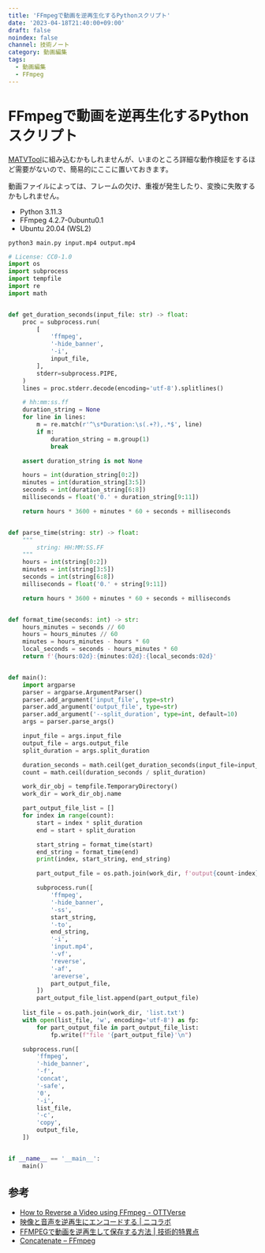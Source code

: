 ```yaml
---
title: 'FFmpegで動画を逆再生化するPythonスクリプト'
date: '2023-04-18T21:40:00+09:00'
draft: false
noindex: false
channel: 技術ノート
category: 動画編集
tags:
  - 動画編集
  - FFmpeg
---
```

# FFmpegで動画を逆再生化するPythonスクリプト

[MATVTool](https://github.com/aoirint/matvtoolpy)に組み込むかもしれませんが、いまのところ詳細な動作検証をするほど需要がないので、簡易的にここに置いておきます。

動画ファイルによっては、フレームの欠け、重複が発生したり、変換に失敗するかもしれません。

- Python 3.11.3
- FFmpeg 4.2.7-0ubuntu0.1
- Ubuntu 20.04 (WSL2)

```shell
python3 main.py input.mp4 output.mp4
```

```python
# License: CC0-1.0
import os
import subprocess
import tempfile
import re
import math


def get_duration_seconds(input_file: str) -> float:
    proc = subprocess.run(
        [
            'ffmpeg',
            '-hide_banner',
            '-i',
            input_file,
        ],
        stderr=subprocess.PIPE,
    )
    lines = proc.stderr.decode(encoding='utf-8').splitlines()

    # hh:mm:ss.ff
    duration_string = None
    for line in lines:
        m = re.match(r'^\s*Duration:\s(.+?),.*$', line)
        if m:
            duration_string = m.group(1)
            break

    assert duration_string is not None

    hours = int(duration_string[0:2])
    minutes = int(duration_string[3:5])
    seconds = int(duration_string[6:8])
    milliseconds = float('0.' + duration_string[9:11])

    return hours * 3600 + minutes * 60 + seconds + milliseconds


def parse_time(string: str) -> float:
    """
        string: HH:MM:SS.FF
    """
    hours = int(string[0:2])
    minutes = int(string[3:5])
    seconds = int(string[6:8])
    milliseconds = float('0.' + string[9:11])

    return hours * 3600 + minutes * 60 + seconds + milliseconds


def format_time(seconds: int) -> str:
    hours_minutes = seconds // 60
    hours = hours_minutes // 60
    minutes = hours_minutes - hours * 60
    local_seconds = seconds - hours_minutes * 60
    return f'{hours:02d}:{minutes:02d}:{local_seconds:02d}'


def main():
    import argparse
    parser = argparse.ArgumentParser()
    parser.add_argument('input_file', type=str)
    parser.add_argument('output_file', type=str)
    parser.add_argument('--split_duration', type=int, default=10)
    args = parser.parse_args()

    input_file = args.input_file
    output_file = args.output_file
    split_duration = args.split_duration

    duration_seconds = math.ceil(get_duration_seconds(input_file=input_file))
    count = math.ceil(duration_seconds / split_duration)

    work_dir_obj = tempfile.TemporaryDirectory()
    work_dir = work_dir_obj.name

    part_output_file_list = []
    for index in range(count):
        start = index * split_duration
        end = start + split_duration

        start_string = format_time(start)
        end_string = format_time(end)
        print(index, start_string, end_string)

        part_output_file = os.path.join(work_dir, f'output{count-index}.mp4')

        subprocess.run([
            'ffmpeg',
            '-hide_banner',
            '-ss',
            start_string,
            '-to',
            end_string,
            '-i',
            'input.mp4',
            '-vf',
            'reverse',
            '-af',
            'areverse',
            part_output_file,
        ])
        part_output_file_list.append(part_output_file)
    
    list_file = os.path.join(work_dir, 'list.txt')
    with open(list_file, 'w', encoding='utf-8') as fp:
        for part_output_file in part_output_file_list:
            fp.write(f"file '{part_output_file}'\n")

    subprocess.run([
        'ffmpeg',
        '-hide_banner',
        '-f',
        'concat',
        '-safe',
        '0',
        '-i',
        list_file,
        '-c',
        'copy',
        output_file,
    ])


if __name__ == '__main__':
    main()
```

## 参考

- [How to Reverse a Video using FFmpeg - OTTVerse](https://ottverse.com/reverse-a-video-using-ffmpeg/)
- [映像と音声を逆再生にエンコードする | ニコラボ](https://nico-lab.net/encode_video_and_audio_in_reverse/)
- [FFMPEGで動画を逆再生して保存する方法 | 技術的特異点](https://tecsingularity.com/ffmpeg/reverse/)
- [Concatenate – FFmpeg](https://trac.ffmpeg.org/wiki/Concatenate)
